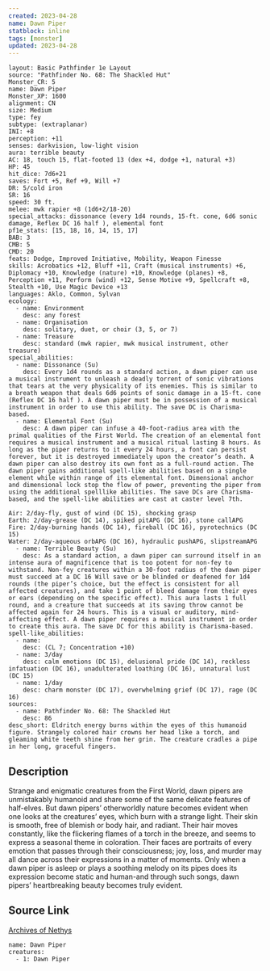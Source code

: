 ```yaml
---
created: 2023-04-28
name: Dawn Piper
statblock: inline
tags: [monster]
updated: 2023-04-28
---
```

```statblock
layout: Basic Pathfinder 1e Layout
source: "Pathfinder No. 68: The Shackled Hut"
Monster_CR: 5
name: Dawn Piper
Monster_XP: 1600
alignment: CN
size: Medium
type: fey
subtype: (extraplanar)
INI: +8
perception: +11
senses: darkvision, low-light vision
aura: terrible beauty
AC: 18, touch 15, flat-footed 13 (dex +4, dodge +1, natural +3)
HP: 45
hit_dice: 7d6+21
saves: Fort +5, Ref +9, Will +7
DR: 5/cold iron
SR: 16
speed: 30 ft.
melee: mwk rapier +8 (1d6+2/18-20)
special_attacks: dissonance (every 1d4 rounds, 15-ft. cone, 6d6 sonic damage, Reflex DC 16 half ), elemental font
pf1e_stats: [15, 18, 16, 14, 15, 17]
BAB: 3
CMB: 5
CMD: 20
feats: Dodge, Improved Initiative, Mobility, Weapon Finesse
skills: Acrobatics +12, Bluff +11, Craft (musical instruments) +6, Diplomacy +10, Knowledge (nature) +10, Knowledge (planes) +8, Perception +11, Perform (wind) +12, Sense Motive +9, Spellcraft +8, Stealth +10, Use Magic Device +13
languages: Aklo, Common, Sylvan
ecology:
  - name: Environment
    desc: any forest
  - name: Organisation
    desc: solitary, duet, or choir (3, 5, or 7)
  - name: Treasure
    desc: standard (mwk rapier, mwk musical instrument, other treasure)
special_abilities:
  - name: Dissonance (Su)
    desc: Every 1d4 rounds as a standard action, a dawn piper can use a musical instrument to unleash a deadly torrent of sonic vibrations that tears at the very physicality of its enemies. This is similar to a breath weapon that deals 6d6 points of sonic damage in a 15-ft. cone (Reflex DC 16 half ). A dawn piper must be in possession of a musical instrument in order to use this ability. The save DC is Charisma-based.
  - name: Elemental Font (Su)
    desc: A dawn piper can infuse a 40-foot-radius area with the primal qualities of the First World. The creation of an elemental font requires a musical instrument and a musical ritual lasting 8 hours. As long as the piper returns to it every 24 hours, a font can persist forever, but it is destroyed immediately upon the creator’s death. A dawn piper can also destroy its own font as a full-round action. The dawn piper gains additional spell-like abilities based on a single element while within range of its elemental font. Dimensional anchor and dimensional lock stop the flow of power, preventing the piper from using the additional spelllike abilities. The save DCs are Charisma-based, and the spell-like abilities are cast at caster level 7th. 

Air: 2/day-fly, gust of wind (DC 15), shocking grasp 
Earth: 2/day-grease (DC 14), spiked pitAPG (DC 16), stone callAPG 
Fire: 2/day-burning hands (DC 14), fireball (DC 16), pyrotechnics (DC 15) 
Water: 2/day-aqueous orbAPG (DC 16), hydraulic pushAPG, slipstreamAPG
  - name: Terrible Beauty (Su)
    desc: As a standard action, a dawn piper can surround itself in an intense aura of magnificence that is too potent for non-fey to withstand. Non-fey creatures within a 30-foot radius of the dawn piper must succeed at a DC 16 Will save or be blinded or deafened for 1d4 rounds (the piper’s choice, but the effect is consistent for all affected creatures), and take 1 point of bleed damage from their eyes or ears (depending on the specific effect). This aura lasts 1 full round, and a creature that succeeds at its saving throw cannot be affected again for 24 hours. This is a visual or auditory, mind-affecting effect. A dawn piper requires a musical instrument in order to create this aura. The save DC for this ability is Charisma-based.
spell-like_abilities:
  - name:
    desc: (CL 7; Concentration +10)
  - name: 3/day
    desc: calm emotions (DC 15), delusional pride (DC 14), reckless infatuation (DC 16), unadulterated loathing (DC 16), unnatural lust (DC 15)
  - name: 1/day
    desc: charm monster (DC 17), overwhelming grief (DC 17), rage (DC 16)
sources:
  - name: Pathfinder No. 68: The Shackled Hut
    desc: 86
desc_short: Eldritch energy burns within the eyes of this humanoid figure. Strangely colored hair crowns her head like a torch, and gleaming white teeth shine from her grin. The creature cradles a pipe in her long, graceful fingers.
```
## Description
Strange and enigmatic creatures from the First World, dawn pipers are unmistakably humanoid and share some of the same delicate features of half-elves. But dawn pipers’ otherworldly nature becomes evident when one looks at the creatures’ eyes, which burn with a strange light. Their skin is smooth, free of blemish or body hair, and radiant. Their hair moves constantly, like the flickering flames of a torch in the breeze, and seems to express a seasonal theme in coloration. Their faces are portraits of every emotion that passes through their consciousness; joy, loss, and murder may all dance across their expressions in a matter of moments. Only when a dawn piper is asleep or plays a soothing melody on its pipes does its expression become static and human-and through such songs, dawn pipers’ heartbreaking beauty becomes truly evident.
## Source Link
[Archives of Nethys](https://aonprd.com/MonsterDisplay.aspx?ItemName=Dawn%20Piper)
```encounter-table
name: Dawn Piper
creatures:
  - 1: Dawn Piper
```
